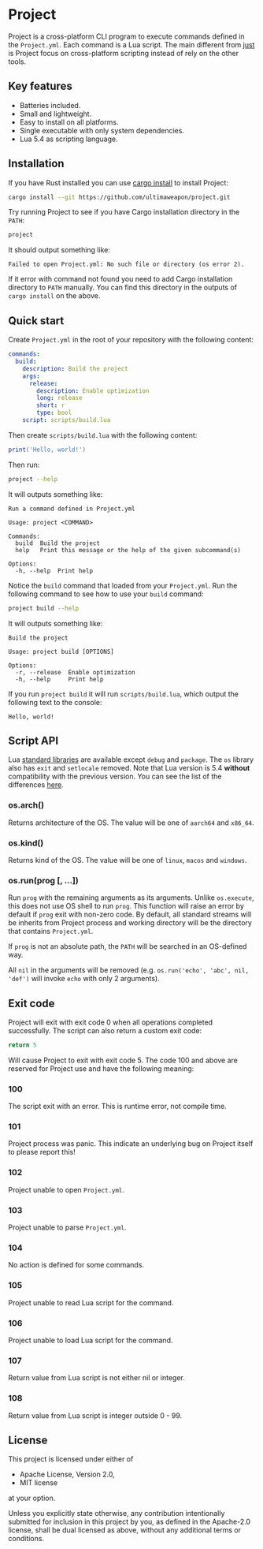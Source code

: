 # Project

Project is a cross-platform CLI program to execute commands defined in the `Project.yml`. Each command is a Lua script. The main different from [just](https://github.com/casey/just) is Project focus on cross-platform scripting instead of rely on the other tools.

## Key features

- Batteries included.
- Small and lightweight.
- Easy to install on all platforms.
- Single executable with only system dependencies.
- Lua 5.4 as scripting language.

## Installation

If you have Rust installed you can use [cargo install](https://doc.rust-lang.org/cargo/commands/cargo-install.html) to install Project:

```sh
cargo install --git https://github.com/ultimaweapon/project.git
```

Try running Project to see if you have Cargo installation directory in the `PATH`:

```sh
project
```

It should output something like:

```
Failed to open Project.yml: No such file or directory (os error 2).
```

If it error with command not found you need to add Cargo installation directory to `PATH` manually. You can find this directory in the outputs of `cargo install` on the above.

## Quick start

Create `Project.yml` in the root of your repository with the following content:

```yaml
commands:
  build:
    description: Build the project
    args:
      release:
        description: Enable optimization
        long: release
        short: r
        type: bool
    script: scripts/build.lua
```

Then create `scripts/build.lua` with the following content:

```lua
print('Hello, world!')
```

Then run:

```sh
project --help
```

It will outputs something like:

```
Run a command defined in Project.yml

Usage: project <COMMAND>

Commands:
  build  Build the project
  help   Print this message or the help of the given subcommand(s)

Options:
  -h, --help  Print help
```

Notice the `build` command that loaded from your `Project.yml`. Run the following command to see how to use your `build` command:

```sh
project build --help
```

It will outputs something like:

```
Build the project

Usage: project build [OPTIONS]

Options:
  -r, --release  Enable optimization
  -h, --help     Print help
```

If you run `project build` it will run `scripts/build.lua`, which output the following text to the console:

```
Hello, world!
```

## Script API

Lua [standard libraries](https://www.lua.org/manual/5.4/manual.html#6) are available except `debug` and `package`. The `os` library also has `exit` and `setlocale` removed. Note that Lua version is 5.4 **without** compatibility with the previous version. You can see the list of the differences [here](https://www.lua.org/manual/5.4/manual.html#8).

### os.arch()

Returns architecture of the OS. The value will be one of `aarch64` and `x86_64`.

### os.kind()

Returns kind of the OS. The value will be one of `linux`, `macos` and `windows`.

### os.run(prog [, ...])

Run `prog` with the remaining arguments as its arguments. Unlike `os.execute`, this does not use OS shell to run `prog`. This function will raise an error by default if `prog` exit with non-zero code. By default, all standard streams will be inherits from Project process and working directory will be the directory that contains `Project.yml`.

If `prog` is not an absolute path, the `PATH` will be searched in an OS-defined way.

All `nil` in the arguments will be removed (e.g. `os.run('echo', 'abc', nil, 'def')` will invoke `echo` with only 2 arguments).

## Exit code

Project will exit with exit code 0 when all operations completed successfully. The script can also return a custom exit code:

```lua
return 5
```

Will cause Project to exit with exit code 5. The code 100 and above are reserved for Project use and have the following meaning:

### 100

The script exit with an error. This is runtime error, not compile time.

### 101

Project process was panic. This indicate an underlying bug on Project itself to please report this!

### 102

Project unable to open `Project.yml`.

### 103

Project unable to parse `Project.yml`.

### 104

No action is defined for some commands.

### 105

Project unable to read Lua script for the command.

### 106

Project unable to load Lua script for the command.

### 107

Return value from Lua script is not either nil or integer.

### 108

Return value from Lua script is integer outside 0 - 99.

## License

This project is licensed under either of

- Apache License, Version 2.0,
- MIT license

at your option.

Unless you explicitly state otherwise, any contribution intentionally submitted for inclusion in this project by you, as defined in the Apache-2.0 license, shall be dual licensed as above, without any additional terms or conditions.

